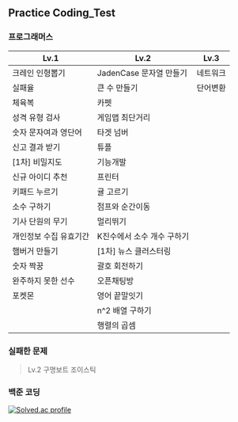 ## Practice Coding_Test
  
### 프로그래머스

| **Lv.1**               | **Lv.2**                   | **Lv.3** |
| ---------------------- | -------------------------- | -------- |
| 크레인 인형뽑기        | JadenCase 문자열 만들기    | 네트워크 |
| 실패율                 | 큰 수 만들기               | 단어변환 |
| 체육복                 | 카펫                       |          |
| 성격 유형 검사         | 게임맵 최단거리            |          |
| 숫자 문자여과 영단어   | 타겟 넘버                  |          |
| 신고 결과 받기         | 튜플                       |          |
| [1차] 비밀지도         | 기능개발                   |          |
| 신규 아이디 추천       | 프린터                     |          |
| 키패드 누르기          | 귤 고르기                  |          |
| 소수 구하기            | 점프와 순간이동            |          |
| 기사 단원의 무기       | 멀리뛰기                   |          |
| 개인정보 수집 유효기간 | K진수에서 소수 개수 구하기 |          |
| 햄버거 만들기          | [1차] 뉴스 클러스터링      |          |
| 숫자 짝꿍              | 괄호 회전하기              |          |
| 완주하지 못한 선수     | 오픈채팅방                 |          |
| 포켓몬                 | 영어 끝말잇기              |          |
|                        | n^2 배열 구하기            |          |
|                        | 행렬의 곱셈                |          |


### 실패한 문제

> Lv.2 구명보트 조이스틱

  
### 백준 코딩

[![Solved.ac
profile](http://mazassumnida.wtf/api/v2/generate_badge?boj=eodrmfdl1004)](https://solved.ac/eodrmfdl1004)
